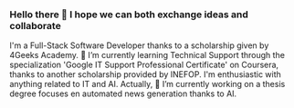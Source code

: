 ### Hello there 👋 I hope we can both exchange ideas and collaborate

I'm a Full-Stack Software Developer thanks to a scholarship given by 4Geeks Academy.
🌱 I’m currently learning Technical Support through the specialization 'Google IT Support Professional Certificate' on Coursera,
thanks to another scholarship provided by INEFOP. I'm enthusiastic with anything related to IT and AI.
Actually, 🔭 I’m currently working on a thesis degree focuses en automated news generation thanks to AI.

<!--
**FacundoGdS/FacundoGdS** is a ✨ _special_ ✨ repository because its `README.md` (this file) appears on your GitHub profile.

Here are some ideas to get you started:

- 🔭 I’m currently working on ...
- 🌱 I’m currently learning ...
- 👯 I’m looking to collaborate on ...
- 🤔 I’m looking for help with ...
- 💬 Ask me about ...
- 📫 How to reach me: ...
- 😄 Pronouns: ...
- ⚡ Fun fact: ...
-->

